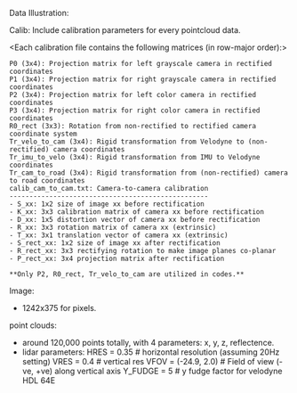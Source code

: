 Data Illustration:

Calib:
Include calibration parameters for every pointcloud data.

<Each calibration file contains the following matrices (in row-major order):>

	P0 (3x4): Projection matrix for left grayscale camera in rectified coordinates
	P1 (3x4): Projection matrix for right grayscale camera in rectified coordinates
	P2 (3x4): Projection matrix for left color camera in rectified coordinates
	P3 (3x4): Projection matrix for right color camera in rectified coordinates
	R0_rect (3x3): Rotation from non-rectified to rectified camera coordinate system
	Tr_velo_to_cam (3x4): Rigid transformation from Velodyne to (non-rectified) camera coordinates
	Tr_imu_to_velo (3x4): Rigid transformation from IMU to Velodyne coordinates
	Tr_cam_to_road (3x4): Rigid transformation from (non-rectified) camera to road coordinates
	calib_cam_to_cam.txt: Camera-to-camera calibration
	--------------------------------------------------
	- S_xx: 1x2 size of image xx before rectification
	- K_xx: 3x3 calibration matrix of camera xx before rectification
	- D_xx: 1x5 distortion vector of camera xx before rectification
	- R_xx: 3x3 rotation matrix of camera xx (extrinsic)
	- T_xx: 3x1 translation vector of camera xx (extrinsic)
	- S_rect_xx: 1x2 size of image xx after rectification
	- R_rect_xx: 3x3 rectifying rotation to make image planes co-planar
	- P_rect_xx: 3x4 projection matrix after rectification

	**Only P2, R0_rect, Tr_velo_to_cam are utilized in codes.**

Image:

-	1242x375 for pixels.

point clouds:

-	around 120,000 points totally, with 4 parameters: x, y, z, reflectence.
-	lidar parameters:
	HRES = 0.35         # horizontal resolution (assuming 20Hz setting)
    VRES = 0.4          # vertical res
    VFOV = (-24.9, 2.0) # Field of view (-ve, +ve) along vertical axis
    Y_FUDGE = 5         # y fudge factor for velodyne HDL 64E
